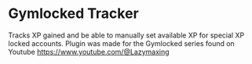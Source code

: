 # Gymlocked Tracker
Tracks XP gained and be able to manually set available XP for special XP locked accounts. Plugin was made for the Gymlocked series found on Youtube https://www.youtube.com/@Lazymaxing